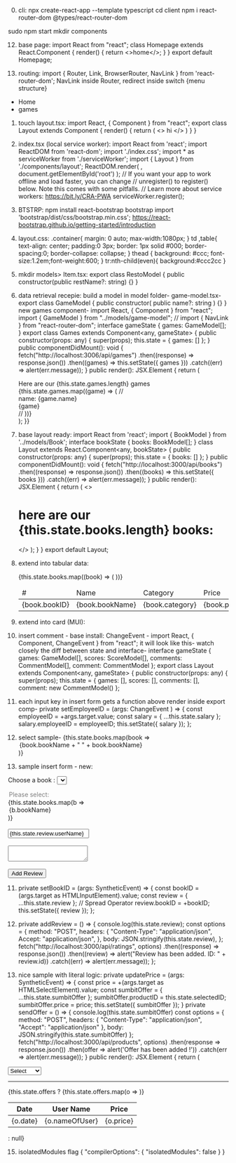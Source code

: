 
0. cli:
npx create-react-app --template typescript
cd client
npm i react-router-dom @types/react-router-dom

sudo npm start
mkdir components

012. base page:
import React from "react";
class Homepage extends React.Component {
  render() {
    return <>home</>;
  }
}
export default Homepage;

02. routing:
import { Router, Link, BrowserRouter, NavLink } from 'react-router-dom';
NavLink inside Router,
redirect inside switch
            <Switch>
          <Redirect to="/home" path="/" exact />
          <Route path="/home" component={Homepage} exact />
          <Route path="/games/:cat" component={Category} />
          <Route path="" component={NotFound} exact /> 
        </Switch>
{menu structure}
 <div id="header">
        <ul className="nav">
          <li className="nav-item">
            <NavLink className="nav-link" to="/" exact>
              Home
            </NavLink>
          </li>
          <li className="nav-item">
            <NavLink className="nav-link" to="/games" exact>
              games
            </NavLink>
          </li>
        </ul>
      </div>

1. touch layout.tsx:
import React, { Component } from "react"; 
export class Layout extends Component {
     render() {
          return (
              <>
              hi
              </>
          )
     }
    }

2. index.tsx (local service worker):
import React from 'react';
import ReactDOM from 'react-dom';
import './index.css';
import * as serviceWorker from './serviceWorker';
import { Layout } from './components/layout';
ReactDOM.render(
    <Layout />,
  document.getElementById('root')
);
// If you want your app to work offline and load faster, you can change
// unregister() to register() below. Note this comes with some pitfalls.
// Learn more about service workers: https://bit.ly/CRA-PWA
serviceWorker.register();

24. BTSTRP:
npm install react-bootstrap bootstrap
import 'bootstrap/dist/css/bootstrap.min.css';
https://react-bootstrap.github.io/getting-started/introduction

25. layout.css:
.container{
    margin: 0 auto;
    max-width:1080px;
}
td ,table{
    text-align: center;
    padding:0 3px;
    border: 1px solid #000;
    border-spacing:0; 
    border-collapse: collapse; 
}
thead {
    background: #ccc;
    font-size:1.2em;font-weight:600;
}
tr:nth-child(even){
    background:#ccc2cc
}

3. mkdir models> Item.tsx:
export class RestoModel { public constructor(public restName?: string) {} }

4. data retrieval recepie:
build a model in model folder-
game-model.tsx-
export class GameModel { 
    public constructor(
        public name?: string
        ) {} }
new games component-
import React, { Component } from "react";
import { GameModel } from "../models/game-model";
// import { NavLink } from "react-router-dom";
interface gameState {
  games: GameModel[];
}
export class Games extends Component<any, gameState> {
  public constructor(props: any) {
    super(props);
    this.state = { games: [] };
  }
  public componentDidMount(): void {
    fetch("http://localhost:3006/api/games")
      .then((response) => response.json())
      .then((games) => this.setState({ games }))
      .catch((err) => alert(err.message));
  }
  public render(): JSX.Element {
    return (
      <div>
        Here are our {this.state.games.length} games
        {this.state.games.map((game) => (
          // <NavLink to={"/salaries-per-emp/" + rev.id} key={rev.id}>
          <div className="rev">
            name: {game.name} <br />
            {game}
          </div>
          // </NavLink>
        ))}
      </div>
    );  }}


42. base layout ready:
import React from 'react';
import { BookModel } from '../models/Book';
interface bookState {
    books: BookModel[];
  }
class Layout extends React.Component<any, bookState> {
    public constructor(props: any) {
        super(props);
        this.state = { books: [] };
      }
      public componentDidMount(): void {
        fetch("http://localhost:3000/api/books")
          .then((response) => response.json())
          .then((books) => this.setState({ books }))
          .catch((err) => alert(err.message));
      }
      public render(): JSX.Element {
        return ( 
            <>
            <h1>
            here are our {this.state.books.length} books:
            </h1>
            </>
         );
    }
}
export default Layout;

5. extend into tabular data:
   <table className="table">
          <thead>
            <tr>
              <td>#</td>
              <td>Name</td>
              <td>Category</td>
              <td>Price</td>
              <td>Rating</td>
            </tr>
          </thead>
          <tbody>
            {this.state.books.map((book) => (
              <tr key={book.bookID}>
                <td>{book.bookID}</td>
                <td>{book.bookName}</td>
                <td>{book.category}</td>
                <td>{book.price}</td>
                <td>{book.rating}</td>
              </tr>
            ))}
          </tbody>
        </table>

55. extend into card (MUI):


6. insert comment - base install:
ChangeEvent - import React, { Component, ChangeEvent } from "react"; 
it will look like this- watch closely the diff between state and interface-
interface gameState {
    games: GameModel[],
    scores: ScoreModel[],
    comments: CommentModel[],
    comment: CommentModel
  };
  export class Layout extends Component<any, gameState> {
    public constructor(props: any) {
        super(props);
        this.state = { games: [],
             scores: [],
              comments: [],
            comment:  new CommentModel()
 };

 8. each input key in insert form gets a function above render inside export comp-
 private setEmployeeID = (args: ChangeEvent
) => {
const employeeID = +args.target.value;
const salary = { ...this.state.salary };
salary.employeeID = employeeID;
this.setState({ salary });
};

9. select sample-
       {this.state.books.map(book =>
        <option key={book.bookID} value={book.bookID}>
            {book.bookName + " " + book.bookName}
        </option>
    )}


10. sample insert form - new:
    <form>
  <label>Choose a book :</label>
<select onChange={this.setBookID}>
<option disabled placeholder="Choose a book">Please select:</option>
        {this.state.books.map(b =>
        <option key={b.bookID} value={b.bookID}>
            {b.bookName}
        </option>
    )}
    </select>
    <br /><br />
  <input type="text" onChange={this.setUserName} value={this.state.review.userName} />
  <br /><br />
   <textarea onChange={this.setReview} value={this.state.review.review} ></textarea>
  <br /><br />
  <button type="button" onClick={this.addReview}>Add Review</button> 
  </form>

  11.  private setBookID = (args: SyntheticEvent) => {
    const bookID = (args.target as HTMLInputElement).value;
    const review = { ...this.state.review }; // Spread Operator
    review.bookID = +bookID;
    this.setState({ review });
  };

  12. private addReview = () => {
    console.log(this.state.review);
    const options = {
      method: "POST",
      headers: {
        "Content-Type": "application/json",
        Accept: "application/json",
      },
      body: JSON.stringify(this.state.review),
    };
    fetch("http://localhost:3000/api/ratings", options)
      .then((response) => response.json())
      .then((review) => alert("Review has been added. ID: " + review.id))
      .catch((err) => alert(err.message));
  };

  13.  nice sample with literal logic:
   private updatePrice = (args: SyntheticEvent) => {
    const price = +(args.target as HTMLSelectElement).value;
    const sumbitOffer = { ...this.state.sumbitOffer };
    sumbitOffer.productID = this.state.selectedID;
    sumbitOffer.price = price;
    this.setState({ sumbitOffer });
  }
  private sendOffer = () => {
    console.log(this.state.sumbitOffer)
    const options = {
      method: "POST",
      headers: {
        "Content-Type": "application/json",
        "Accept": "application/json"
      },
      body: JSON.stringify(this.state.sumbitOffer)
    };
    fetch("http://localhost:3000/api/products", options)
      .then(response => response.json())
      .then(offer => alert('Offer has been added !'))
      .catch(err => alert(err.message));
  }
  public render(): JSX.Element {
    return (
<div className='app'>        <select onChange={this.getOffer}>
          <option>Select</option>
          {this.state.products.map(p =>
            <option key={p.id} value={p.id}>{p.name}</option>
          )}
        </select>
        <hr />
        {this.state.offers ?
          <table>
            <thead>
              <tr>
                <th>Date</th>
                <th>User Name</th>
                <th>Price</th>
              </tr>
            </thead>
            <tbody>
              {this.state.offers.map(o =>
                <tr key={o.id}>
                  <td>{o.date}</td>
                  <td>{o.nameOfUser}</td>
                  <td>{o.price}</td>
                </tr>
              )}
            </tbody>
          </table>
          : null}

15. isolatedModules flag
{
    "compilerOptions": {
        "isolatedModules": false
    }
}